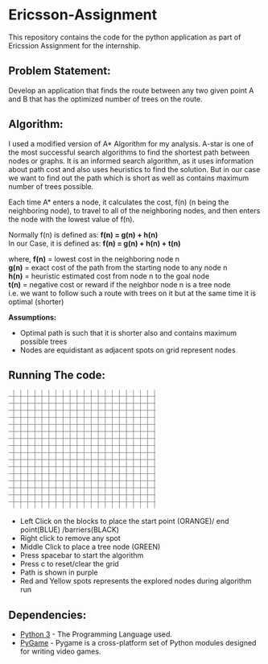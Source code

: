 # Ericsson-Assignment
 
This repository contains the code for the python application as part of Ericssion Assignment for the internship.

## Problem Statement: 

Develop an application that finds the route between any two given point A and B that has the optimized number of trees on the route. 

## Algorithm:

I used a modified version of A* Algorithm for my analysis. A-star is one of the most successful search algorithms to find the shortest path between nodes or graphs. It is an informed search algorithm, as it uses information about path cost and also uses heuristics to find the solution. But in our case we want to find out the path which is short as well as contains maximum number of trees possible.

Each time A* enters a node, it calculates the cost, f(n) (n being the neighboring node), to travel to all of the neighboring nodes, and then enters the node with the lowest value of f(n).

Normally f(n) is defined as:     **f(n) = g(n) + h(n)** <br />
In our Case, it is defined as:   **f(n) = g(n) + h(n) + t(n)**

where,  **f(n)** = lowest cost in the neighboring node n <br />
		**g(n)** = exact cost of the path from the starting node to any node n <br />
		**h(n)** = heuristic estimated cost from node n to the goal node <br />
	    **t(n)** = negative cost or reward if the neighbor node n is a tree node <br />
	    i.e. we want to follow such a route with trees on it but at the same time it is optimal (shorter) 

**Assumptions:** 
* Optimal path is such that it is shorter also and contains maximum possible trees 
* Nodes are equidistant as adjacent spots on grid represent nodes

## Running The code:
![A-star](https://github.com/princeagarwal12/Ericsson-Assign/blob/master/gif1.gif)
* Left Click on the blocks to place the start point (ORANGE)/ end point(BLUE) /barriers(BLACK)
* Right click to remove any spot
* Middle Click to place a tree node (GREEN)
* Press spacebar to start the algorithm
* Press c to reset/clear the grid 
* Path is shown in purple
* Red and Yellow spots represents the explored nodes during algorithm run 

## Dependencies:

* [Python 3](https://www.python.org/) - The Programming Language used.
* [PyGame](https://www.pygame.org/news) - Pygame is a cross-platform set of Python modules designed for writing video games.
